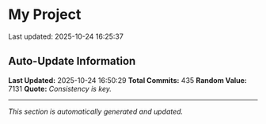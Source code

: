 # My Project


Last updated: 2025-10-24 16:25:37


























































































































































































































































































































































































































































































































































































































































































































































































































































## Auto-Update Information

**Last Updated:** 2025-10-24 16:50:29
**Total Commits:** 435
**Random Value:** 7131
**Quote:** _Consistency is key._

---
_This section is automatically generated and updated._